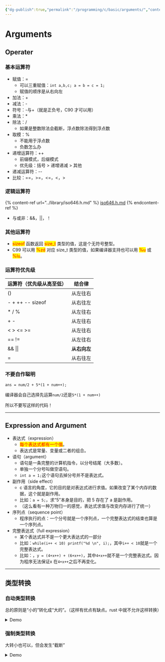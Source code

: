 ```yaml
---
{"dg-publish":true,"permalink":"/programming/c/basic/arguments/","contentClasses":".content svg {width: 100%; height: auto;}"}
---
```



# Arguments

## Operater

### 基本运算符

* 赋值：=
  * 可以三重赋值：`int a,b,c; a = b = c = 1;`
  * 赋值的顺序是从右向左
* 加法：+
* 减法：-
* 符号：-与+（就是正负号，C90 才可以用）
* 乘法：\*
* 除法：/
  * 如果是整数除法会截断，浮点数除法得到浮点数
* 取模：%
  * 不能用于浮点数
  * 负数怎么办
* 递增运算符：++
  * 前缀模式，后缀模式
  * 优先级：括号 > 递增递减 > 其他
* 递减运算符：--
* 比较：==，>=，<=，<，>

### 逻辑运算符

{% content-ref url="../library/iso646.h.md" %}
[iso646.h.md](../library/iso646.h.md)
{% endcontent-ref %}

* 与或非：&&，||，！

### 其他运算符

* <mark style="color:red;">sizeof</mark> 函数返回 <mark style="color:red;">size\_t</mark> 类型的值，这是个无符号整型。
* C99 可以用 <mark style="color:red;">%zd</mark> 对应 size\_t 类型的值，如果编译器支持也可以用 <mark style="color:red;">%u</mark> 或 <mark style="color:red;">%lu</mark>。

### 运算符优先级

| 运算符（优先级从高至低）     | 结合律      |
| ---------------- | -------- |
| ()               | 从左往右     |
| - + ++ -- sizeof | 从右往左     |
| \* / %           | 从左往右     |
| + -              | 从左往右     |
| < > <= >=        | 从左往右     |
| == !=            | 从左往右     |
| && \|\|          | **从右向左** |
| =                | 从右往左     |

### 不要自作聪明

`ans = num/2 + 5*(1 + num++);`

编译器会自己选择先运算`num/2`还是`5*(1 + num++)`

所以不要写这样的代码！

***

## Expression and Argument

* 表达式（expression）
  * <mark style="color:red;">每个表达式都有一个值</mark>。
  * 表达式是常量、变量或二者的组合。
* 语句（argument）
  * 语句是一条完整的计算机指令，以分号结尾（大多数）。
  * 单独一个分号叫做空语句。
  * `int a = 1;`这个语句去掉分号并不是表达式。
* 副作用（side effect）
  * c 语言的角度，它的目的是对表达式进行求值。如果改变了某个内存的数据，这个就是副作用。
  * 比如：`a = 5;`，求“5”本身是目的，把 5 存在了 a 是副作用。
  * （这么看有一种万物归一的感觉，表达式求值与改变内存进行了统一）
* 序列点（sequence point）
  * 程序执行的点：一个分号就是一个序列点，一个完整表达式的结束也算是一个序列点。
* 完整表达式（full expression）
  * 某个表达式并不是一个更大表达式的一部分
  * 比如：`while(i++ < 10) printf("%d \n", i);`，其中`i++ < 10`就是一个完整表达式。
  * 比如：，`y = (4+x++) + (6+x++)`，其中`4+x++`就不是一个完整表达式。因为程序无法保证x 在`4+x++`之后不再变化。

***

## 类型转换

### 自动类型转换

总的原则是“小的”转化成“大的”。（这样有优点有缺点。rust 中就不允许这样转换）

<details>

<summary>Demo</summary>

```c
/* convert.c -- automatic type conversions */
#include <stdio.h>
int main(void)
{
    char ch;
    int i;
    float fl;
    
    fl = i = ch = 'C';                                  /* line 9  */
    printf("ch = %c, i = %d, fl = %2.2f\n", ch, i, fl); /* line 10 */
    ch = ch + 1;                                        /* line 11 */
    i = fl + 2 * ch;                                    /* line 12 */
    fl = 2.0 * ch + i;                                  /* line 13 */
    printf("ch = %c, i = %d, fl = %2.2f\n", ch, i, fl); /* line 14 */
    ch = 1107;                                          /* line 15 */
    printf("Now ch = %c\n", ch);                        /* line 16 */
    ch = 80.89;                                         /* line 17 */
    printf("Now ch = %c\n", ch);                        /* line 18 */
    
    return 0;
}

// ch = C, i = 67, fl = 67.00
// ch = D, i = 203, fl = 339.00
// Now ch = S
// Now ch = P
```

</details>

### 强制类型转换

大转小也可以，但会发生“截断”

<details>

<summary>Demo</summary>

```c
#include <stdio.h>

int main()
{
    // float 转换为 int
    float f = 123.456f;
    printf("原始 float 值: %f\n", f);
    printf("强制转换后的 int 值: %d\n", (int)f);

    // double 转换为 float
    double d = 123456789.123456789;
    printf("原始 double 值: %lf\n", d);
    printf("强制转换后的 float 值: %f\n", (float)d);

    // int 转换为 char
    int i = 256; // 256 超出了 char 的范围
    printf("原始 int 值: %d\n", i);
    printf("强制转换后的 char 值: %d\n", (char)i);

    return 0;
}
// 原始 float 值: 123.456001
// 强制转换后的 int 值: 123
// 原始 double 值: 123456789.123457
// 强制转换后的 float 值: 123456792.000000
// 原始 int 值: 256
// 强制转换后的 char 值: 0
```

</details>